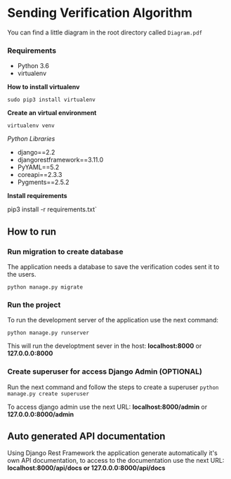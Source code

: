 # Sending Verification Algorithm
You can find a little diagram in the root directory called `Diagram.pdf`

### Requirements
* Python 3.6
* virtualenv

**How to install virtualenv**

`sudo pip3 install virtualenv`

**Create an virtual environment**

`virtualenv venv`

*Python Libraries*
* django==2.2
* djangorestframework==3.11.0
* PyYAML==5.2
* coreapi==2.3.3
* Pygments==2.5.2

**Install requirements**

pip3 install -r requirements.txt`

## How to run

### Run migration to create database

The application needs a database to save the verification codes sent it to the users.

`python manage.py migrate`

### Run the project
To run the development server of the application use the next command:

`python manage.py runserver`

This will run the developtment sever in the host: **localhost:8000** or **127.0.0.0:8000**

### Create superuser for access Django Admin (OPTIONAL)
Run the next command and follow the steps to create a superuser
`python manage.py create superuser`

To access django admin use the next URL: **localhost:8000/admin** or **127.0.0.0:8000/admin**


## Auto generated API documentation
Using Django Rest Framework the application generate automatically it's own API documentation,
to access to the documentation use the next URL: ****localhost:8000/api/docs** or **127.0.0.0:8000/api/docs****
